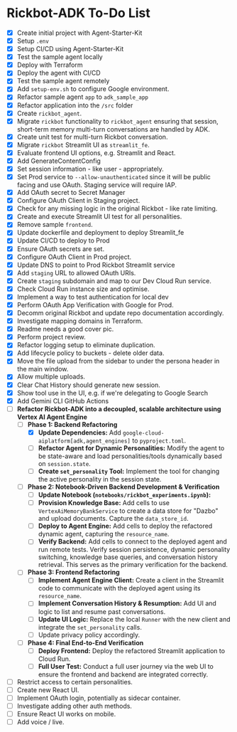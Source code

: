 # Rickbot-ADK To-Do List

- [x] Create initial project with Agent-Starter-Kit
- [x] Setup `.env`
- [x] Setup CI/CD using Agent-Starter-Kit
- [x] Test the sample agent locally
- [x] Deploy with Terraform
- [x] Deploy the agent with CI/CD
- [x] Test the sample agent remotely
- [x] Add `setup-env.sh` to configure Google environment.
- [x] Refactor sample agent `app` to `adk_sample_app`
- [x] Refactor application into the `/src` folder
- [x] Create `rickbot_agent`.
- [x] Migrate `rickbot` functionality to `rickbot_agent` ensuring that session, short-term memory multi-turn conversations are handled by ADK.
- [x] Create unit test for multi-turn Rickbot conversation.
- [x] Migrate `rickbot` Streamlit UI as `streamlit_fe`.
- [x] Evaluate frontend UI options, e.g. Streamlit and React.
- [x] Add GenerateContentConfig
- [x] Set session information - like user - appropriately.
- [x] Set Prod service to `--allow-unauthenticated` since it will be public facing and use OAuth. Staging service will require IAP.
- [x] Add OAuth secret to Secret Manager
- [x] Configure OAuth Client in Staging project.
- [x] Check for any missing logic in the original Rickbot - like rate limiting.
- [x] Create and execute Streamlit UI test for all personalities.
- [x] Remove sample `frontend`.
- [x] Update dockerfile and deployment to deploy Streamlit_fe
- [x] Update CI/CD to deploy to Prod
- [x] Ensure OAuth secrets are set.
- [x] Configure OAuth Client in Prod project.
- [x] Update DNS to point to Prod Rickbot Streamlit service
- [x] Add `staging` URL to allowed OAuth URIs.
- [x] Create `staging` subdomain and map to our Dev Cloud Run service.
- [x] Check Cloud Run instance size and optimise.
- [x] Implement a way to test authentication for local dev
- [x] Perform OAuth App Verification with Google for Prod.
- [x] Decomm original Rickbot and update repo documentation accordingly.
- [x] Investigate mapping domains in Terraform.
- [x] Readme needs a good cover pic.
- [x] Perform project review.
- [x] Refactor logging setup to eliminate duplication.
- [x] Add lifecycle policy to buckets - delete older data.
- [x] Move the file upload from the sidebar to under the persona header in the main window.
- [x] Allow multiple uploads.
- [x] Clear Chat History should generate new session.
- [x] Show tool use in the UI, e.g. if we're delegating to Google Search
- [x] Add Gemini CLI GitHub Actions
- [ ] **Refactor Rickbot-ADK into a decoupled, scalable architecture using Vertex AI Agent Engine**
    - [ ] **Phase 1: Backend Refactoring**
        - [x] **Update Dependencies:** Add `google-cloud-aiplatform[adk,agent_engines]` to `pyproject.toml`.
        - [ ] **Refactor Agent for Dynamic Personalities:** Modify the agent to be state-aware and load personalities/tools dynamically based on `session.state`.
        - [ ] **Create `set_personality` Tool:** Implement the tool for changing the active personality in the session state.
    - [ ] **Phase 2: Notebook-Driven Backend Development & Verification**
        - [ ] **Update Notebook (`notebooks/rickbot_experiments.ipynb`):**
        - [ ] **Provision Knowledge Base:** Add cells to use `VertexAiMemoryBankService` to create a data store for "Dazbo" and upload documents. Capture the `data_store_id`.
        - [ ] **Deploy to Agent Engine:** Add cells to deploy the refactored dynamic agent, capturing the `resource_name`.
        - [ ] **Verify Backend:** Add cells to connect to the deployed agent and run remote tests. Verify session persistence, dynamic personality switching, knowledge base queries, and conversation history retrieval. This serves as the primary verification for the backend.
    - [ ] **Phase 3: Frontend Refactoring**
        - [ ] **Implement Agent Engine Client:** Create a client in the Streamlit code to communicate with the deployed agent using its `resource_name`.
        - [ ] **Implement Conversation History & Resumption:** Add UI and logic to list and resume past conversations.
        - [ ] **Update UI Logic:** Replace the local `Runner` with the new client and integrate the `set_personality` calls.
        - [ ] Update privacy policy accordingly.
    - [ ] **Phase 4: Final End-to-End Verification**
        - [ ] **Deploy Frontend:** Deploy the refactored Streamlit application to Cloud Run.
        - [ ] **Full User Test:** Conduct a full user journey via the web UI to ensure the frontend and backend are integrated correctly.
- [ ] Restrict access to certain personalities.
- [ ] Create new React UI.
- [ ] Implement OAuth login, potentially as sidecar container.
- [ ] Investigate adding other auth methods.
- [ ] Ensure React UI works on mobile.
- [ ] Add voice / live.